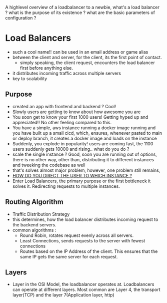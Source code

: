 A highlevel overview of a loadbalancer to a newbie, what's a load balancer ? what is the purpose of its existence ? what are the basic parameters of configuration ?

# Load Balancers
- such a cool name!! can be used in an email address or game alias
- between the client and server, for the client, its the first point of contact. 
  - simply speaking, the client request, encounters the load balancer first before anything else.
- it distributes incoming traffic across multiple servers
- key to scalability


## Purpose
- created an app with frontend and backend ? Cool!
- Slowly users are getting to know about how awesome you are
- You soon get to know your first 1000 users! Getting hyped up and appreciated!! No other feeling compared to this.
- You have a simple, aws instance running a docker image running and you have built up a small cicd, which, ensures, whenever pasted to main or deploy branch, it creates a docker image and loads on the instance
- Suddenly, you explode in popularity! users are coming fast, the 1100 users suddenly gets 10000 and rising.. what do you do ?
- scale the single instance ? Good, soon you are running out of options, there is no other way, other than, distributing it to different instances and tweeking the codebase as well
- that's solves almost major problem, however, one problem still remains,
- <u>HOW DO YOU DIRECT THE USER TO WHICH INSTANCE ?</u>
- Enter Load Balancers, the primary purpose or the first bottleneck it solves it. Redirecting requests to multiple instances.

## Routing Algorithm
- Traffic Distribution Strategy
- this determines, how the load balancer distributes incoming request to the backend servers.
- common algorithms : 
  - Round Robin, rotates request evenly across all servers.
  - Least Connections, sends requests to the server with fewest connections
  - Routes based on the IP Address of the client. This ensures that the same IP gets the same server for each request.

## Layers
- Layer in the OSI Model, the loadbalancer operates at. Loadbalancers can operate at different layers. Most common are Layer 4, the transport layer(TCP) and the layer 7(Application layer, http)
